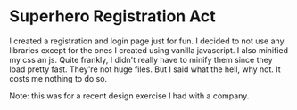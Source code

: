# Superhero Registration Act

I created a registration and login page just for fun. I decided to not use any libraries except for the ones I created using vanilla javascript. I also minified my css an js. Quite frankly, I didn't really have to minify them since they load pretty fast. They're not huge files. But I said what the hell, why not. It costs me nothing to do so.

Note: this was for a recent design exercise I had with a company.